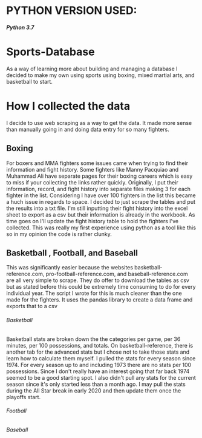 # PYTHON VERSION USED:
***Python 3.7***


# Sports-Database
As a way of learning more about building and managing a database I decided to make my own using sports using boxing, mixed martial arts, and basketball to start.

# How I collected the data
I decide to use web scraping as a way to get the data. It made more sense than manually going in and doing data entry for so many fighters.

## Boxing
For boxers and MMA fighters some issues came when trying to find their information and fight history. Some fighters like Manny Pacquiao and Muhammad Ali have separate pages for their boxing careers which is easy to miss if your collecting the links rather quickly. Originally, I put their information, record, and fight history into separate files making 3 for each fighter in the list. Considering I have over 100 fighters in the list this became a huch issue in regards to space. I decided to just scrape the tables and put the results into a txt file. I'm still inputting their fight history into the excel sheet to export as a csv but their information is already in the workbook. As time goes on I'll update the fight history table to hold the fighters I've collected.
This was really my first experience using python as a tool like this so in my opinion the code is rather clunky.

## Basketball , Football, and Baseball
This was significantly easier because the websites basketball-reference.com, pro-football-reference.com, and baseball-reference.com are all very simple to scrape. They do offer to download the tables as csv but as stated before this could be extremely time consuming to do for every individual year. The script I wrote for this is much cleaner than the one made for the fighters. It uses the pandas library to create a data frame and exports that to a csv

###### Basketball
Basketball stats are broken down the the categories per game, per 36 minutes, per 100 possessions, and totals. On basketball-reference, there is another tab for the advanced stats but I chose not to take those stats and learn how to calculate them myself. I pulled the stats for every season since 1974. For every season up to and including 1973 there are no stats per 100 possessions. Since I don't really have an interest going that far back 1974 seemed to be a good starting spot. I also didn't pull any stats for the current season since it's only started less than a month ago. I may pull the stats during the All Star break in early 2020 and then update them once the playoffs start.

###### Football


###### Baseball
